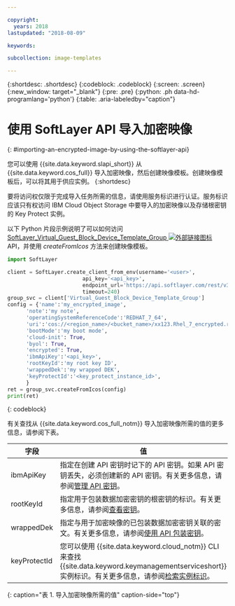 ```yaml
---

copyright:
  years: 2018
lastupdated: "2018-08-09"

keywords:

subcollection: image-templates

---
```


{:shortdesc: .shortdesc}
{:codeblock: .codeblock}
{:screen: .screen}
{:new_window: target="_blank"}
{:pre: .pre}
{:python: .ph data-hd-programlang='python'}
{:table: .aria-labeledby="caption"}


# 使用 SoftLayer API 导入加密映像
{: #importing-an-encrypted-image-by-using-the-softlayer-api}

您可以使用 {{site.data.keyword.slapi_short}} 从 {{site.data.keyword.cos_full}} 导入加密映像，然后创建映像模板。创建映像模板后，可以将其用于供应实例。
{:shortdesc}

要将访问权仅限于完成导入任务所需的信息，请使用服务标识进行认证。服务标识应该只有权访问 IBM Cloud Object Storage 中要导入的加密映像以及存储根密钥的 Key Protect 实例。  

以下 Python 片段示例说明了可以如何访问 [SoftLayer_Virtual_Guest_Block_Device_Template_Group ![外部链接图标](../../icons/launch-glyph.svg "外部链接图标")](https://softlayer.github.io/reference/services/SoftLayer_Virtual_Guest_Block_Device_Template_Group/) API，并使用 _createFromIcos_ 方法来创建映像模板。

```python
import SoftLayer

client = SoftLayer.create_client_from_env(username='<user>',
                        api_key='<api_key>',
                        endpoint_url='https://api.softlayer.com/rest/v3',
                        timeout=240)
group_svc = client['Virtual_Guest_Block_Device_Template_Group']
config = {'name':'my_encrypted_image',
      'note':'my note',
      'operatingSystemReferenceCode':'REDHAT_7_64',
      'uri':'cos://<region_name>/<bucket_name>/xx123.Rhel_7_encrypted.raw',
      'bootMode':'my boot mode',
      'cloud-init': True,
      'byol': True,
      'encrypted': True,
      'ibmApiKey':'<api_key>',
      'rootKeyId':'my root key ID',
      'wrappedDek':'my wrapped DEK',
      'keyProtectId':'<key_protect_instance_id>',
      }
ret = group_svc.createFromIcos(config)
print(ret)
```
{: codeblock}


有关查找从 {{site.data.keyword.cos_full_notm}} 导入加密映像所需的值的更多信息，请参阅下表。

|字段|值|
| -------- | ------- |
|ibmApiKey|指定在创建 API 密钥时记下的 API 密钥。如果 API 密钥丢失，必须创建新的 API 密钥。有关更多信息，请参阅[管理 API 密钥](/docs/iam?topic=iam-userapikey)。|
|rootKeyId|指定用于包装数据加密密钥的根密钥的标识。有关更多信息，请参阅[查看密钥](/docs/services/key-protect?topic=key-protect-view-keys#view-keys)。|
|wrappedDek|指定与用于加密映像的已包装数据加密密钥关联的密文。有关更多信息，请参阅[使用 API 包装密钥](/docs/services/key-protect?topic=key-protect-wrap-keys#wrap-keys)。|
|keyProtectId|您可以使用 {{site.data.keyword.cloud_notm}} CLI 来查找 {{site.data.keyword.keymanagementserviceshort}} 实例标识。有关更多信息，请参阅[检索实例标识](/docs/services/key-protect?topic=key-protect-retrieve-instance-ID#retrieve-instance-ID)。|
{: caption="表 1. 导入加密映像所需的值" caption-side="top"}

